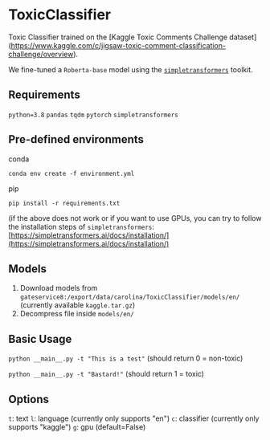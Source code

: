 # ToxicClassifier

Toxic Classifier trained on the [Kaggle Toxic Comments Challenge dataset] (https://www.kaggle.com/c/jigsaw-toxic-comment-classification-challenge/overview).

We fine-tuned a `Roberta-base` model using the [`simpletransformers`](https://simpletransformers.ai/) toolkit.


## Requirements
`python=3.8`
`pandas`
`tqdm`
`pytorch`
`simpletransformers`

## Pre-defined environments

conda

`conda env create -f environment.yml`

pip

`pip install -r requirements.txt`

(if the above does not work or if you want to use GPUs, you can try to follow the installation steps of `simpletransformers`: [https://simpletransformers.ai/docs/installation/](https://simpletransformers.ai/docs/installation/)

## Models

1. Download models from `gateservice8:/export/data/carolina/ToxicClassifier/models/en/` (currently available `kaggle.tar.gz`)
2. Decompress file inside `models/en/`

## Basic Usage

`python __main__.py -t "This is a test"` (should return 0 = non-toxic)

`python __main__.py -t "Bastard!"` (should return 1 = toxic)

## Options
`t`: text
`l`: language (currently only supports "en")
`c`: classifier (currently only supports "kaggle")
`g`: gpu (default=False)

